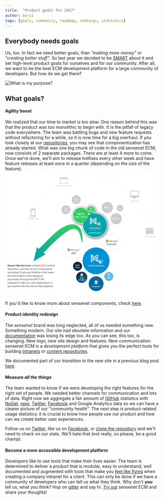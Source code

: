 ```yaml
---
title:  "Product goals for 2017"
author: borsi
tags: [goals, community, roadmap, redesign, statistics]
---
```

## Everybody needs goals

Us, too. In fact we need better goals, than *"making more money"* or *"creating better stuff"*. So last year we decided to be [SMART][bb699076] about it and set high-level product goals for ourselves and for our community. After all, we want to be the best ECM development platform for a large community of developers. But how do we get there?

![What is my purpose?](http://i.imgur.com/EdK1bag.gif)

  [bb699076]: https://en.wikipedia.org/wiki/SMART_criteria "SMART goals"

## What goals?
#### Agility boost
We realized that our time to market is too slow. One reason behind this was that the product was too monolithic to begin with. It is the pitfall of legacy code everywhere. The team was battling bugs and new feature requests without refactoring for a while, so it is now time for a big overhaul.
If you look closely at our [repositories][ce0fc2d5], you may see that componentization has already started. What was one big chunk of code in the old sensenet ECM, now consists of 2 separate packages. There are at least 4 more to come. Once we're done, we'll aim to release hotfixes every other week and have feature releases at least once in a quarter (depending on the size of the feature).
![Sensenet Components](https://github.com/SenseNet/sn-resources/raw/master/images/sn-components/sn-components_services.png)

  [ce0fc2d5]: https://github.com/SenseNet/ "Sensenet"

If you'd like to know more about sensenet components, check [here][36459043].

  [36459043]: http://community.sensenet.com/docs/sensenet-components/ "sensenet ECM components"

#### Product identity redesign
The *sensenet* brand was long neglected, all of us needed something new. Something modern. Our site had obsolete information and our [documentation][8206ff40] was losing its edge too. As you can see, this too, is changing. New logo, new site design and features. New communication: sensenet ECM is a *development platform* that gives you the perfect tools for building [intranets][8f9b4f00] or [content repositories][bc64591a].

  [8f9b4f00]: https://www.sensenet.com/for-customers/use-cases/intranet "Intranets"
  [bc64591a]: https://www.sensenet.com/for-customers/use-cases/content-repository "Content Repository"
  [8206ff40]: http://wiki.sensenet.com/Main_Page "Wiki.sensenet.com"

We documented part of our transition to the new site in a previous blog post [here][dbea5825].

  [dbea5825]: http://community.sensenet.com/blog/2016/10/27/redesigning-sn "Redesigning SN"

#### Measure *all the things*
The team wanted to know if we were developing the right features for the right set of people. We needed better channels for communication and lots of data. Right now we aggregate a fair amount of [GitHub][bebd2231] statistics with [NuGet][80c6156c], [npm][ffdb2e87], [Twitter][0c3b4e3a], [Facebook][b175e3d7] and Google Analytics data so we can have a clearer picture of our "community health". The next step is product-related usage statistics: it is crucial to know how people use our product and how can we create better user experiences.

  [bebd2231]: https://github.com/SenseNet/sensenet "sensenet Github"
  [80c6156c]: nuget.org/profiles/sensenet "sensenet Nuget"
  [ffdb2e87]: https://www.npmjs.com/org/sensenet "sensenet on npm"
  [0c3b4e3a]: https://twitter.com/sensenet "Twitter"
  [b175e3d7]: https://www.facebook.com/sensenetcms/ "sensenet on Facebook"

Follow us on [Twitter][0c3b4e3a], like us on [Facebook][b175e3d7], or [clone the repository][bebd2231] and we'll need to check on our stats. We'll hate that (not really, so please, be a good champ).

#### Become a more accessible development platform
Developers like to use tools that make their lives easier. The team is determined to deliver a product that is modular, easy to understand, well documented and augmented with tools that make you [feel like flying][2fc61619] when creating a company intranet for a client. This can only be done if we have a community of developers who can tell us what they think. Why don't **you** tell us, what you think? Hop on [gitter][71fe2b44] and say hi. [Try out][f482c883] sensenet ECM and share your thoughts!

  [71fe2b44]: https://gitter.im/SenseNet/sensenet "Sensenet Gitter Channel"
  [f482c883]: https://www.sensenet.com/try-it "Try sensenet ECM"
  [2fc61619]: https://xkcd.com/353/ "Import antigravity"
